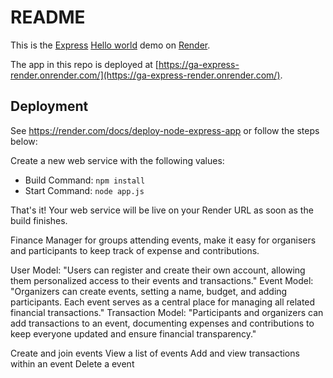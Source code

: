 # README

This is the [Express](https://expressjs.com) [Hello world](https://expressjs.com/en/starter/hello-world.html) demo on [Render](https://render.com).

The app in this repo is deployed at [https://ga-express-render.onrender.com/](https://ga-express-render.onrender.com/).

## Deployment

See https://render.com/docs/deploy-node-express-app or follow the steps below:

Create a new web service with the following values:
  * Build Command: `npm install`
  * Start Command: `node app.js`

That's it! Your web service will be live on your Render URL as soon as the build finishes.


Finance Manager for groups attending events, make it easy for organisers and participants to keep track of expense and contributions.


User Model: "Users can register and create their own account, allowing them personalized access to their events and transactions."
Event Model: "Organizers can create events, setting a name, budget, and adding participants. Each event serves as a central place for managing all related financial transactions."
Transaction Model: "Participants and organizers can add transactions to an event, documenting expenses and contributions to keep everyone updated and ensure financial transparency."


Create and join events
View a list of events
Add and view transactions within an event
Delete a event
